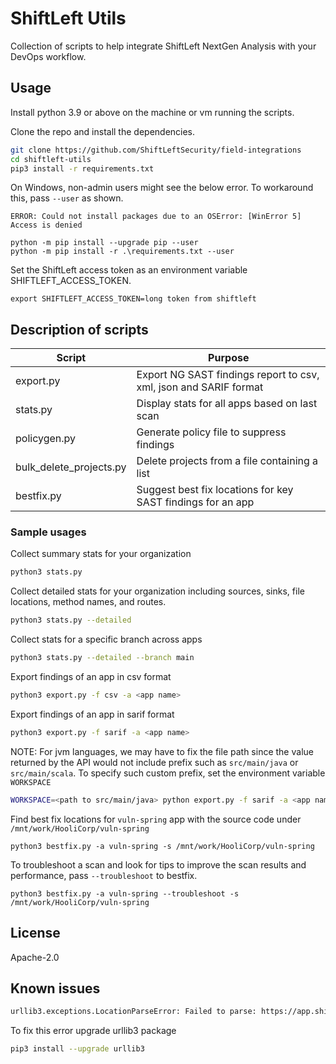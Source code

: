 # ShiftLeft Utils

Collection of scripts to help integrate ShiftLeft NextGen Analysis with your DevOps workflow.

## Usage

Install python 3.9 or above on the machine or vm running the scripts.

Clone the repo and install the dependencies.

```bash
git clone https://github.com/ShiftLeftSecurity/field-integrations
cd shiftleft-utils
pip3 install -r requirements.txt
```

On Windows, non-admin users might see the below error. To workaround this, pass `--user` as shown.

`ERROR: Could not install packages due to an OSError: [WinError 5] Access is denied`

```
python -m pip install --upgrade pip --user
python -m pip install -r .\requirements.txt --user
```

Set the ShiftLeft access token as an environment variable SHIFTLEFT_ACCESS_TOKEN.

```
export SHIFTLEFT_ACCESS_TOKEN=long token from shiftleft
```

## Description of scripts

| Script                  | Purpose                                                           |
| ----------------------- | ----------------------------------------------------------------- |
| export.py               | Export NG SAST findings report to csv, xml, json and SARIF format |
| stats.py                | Display stats for all apps based on last scan                     |
| policygen.py            | Generate policy file to suppress findings                         |
| bulk_delete_projects.py | Delete projects from a file containing a list                     |
| bestfix.py              | Suggest best fix locations for key SAST findings for an app       |

### Sample usages

Collect summary stats for your organization

```bash
python3 stats.py
```

Collect detailed stats for your organization including sources, sinks, file locations, method names, and routes.

```bash
python3 stats.py --detailed
```

Collect stats for a specific branch across apps

```bash
python3 stats.py --detailed --branch main
```

Export findings of an app in csv format

```bash
python3 export.py -f csv -a <app name>
```

Export findings of an app in sarif format

```bash
python3 export.py -f sarif -a <app name>
```

NOTE: For jvm languages, we may have to fix the file path since the value returned by the API would not include prefix such as `src/main/java` or `src/main/scala`. To specify such custom prefix, set the environment variable `WORKSPACE`

```bash
WORKSPACE=<path to src/main/java> python export.py -f sarif -a <app name>
```

Find best fix locations for `vuln-spring` app with the source code under `/mnt/work/HooliCorp/vuln-spring`

```
python3 bestfix.py -a vuln-spring -s /mnt/work/HooliCorp/vuln-spring
```

To troubleshoot a scan and look for tips to improve the scan results and performance, pass `--troubleshoot` to bestfix.

```
python3 bestfix.py -a vuln-spring --troubleshoot -s /mnt/work/HooliCorp/vuln-spring
```

## License

Apache-2.0

## Known issues

```bash
urllib3.exceptions.LocationParseError: Failed to parse: https://app.shiftleft.io/api/v4/orgs/
```

To fix this error upgrade urllib3 package

```bash
pip3 install --upgrade urllib3
```
